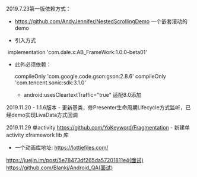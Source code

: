 2019.7.23第一版依赖方式：

- https://github.com/AndyJennifer/NestedScrollingDemo 一个嵌套滚动的demo

- 引入方式

​  implementation 'com.dale.x:AB_FrameWork:1.0.0-beta01'

- 此外必须依赖：

    compileOnly 'com.google.code.gson:gson:2.8.6'
    compileOnly 'com.tencent.sonic:sdk:3.1.0'


  - android:usesCleartextTraffic="true" 适配8.0添加


2019.11.20
    - 1.1.6版本
      - 更新基类，修Presenter生命周期Lifecycle方式监听，已经demo实现LivaData方式回调
      
2019.11.29 单activity https://github.com/YoKeyword/Fragmentation
    - 新建单activity xframework lib  库 
    
- 一个动画库地址:  https://lottiefiles.com/  


https://juejin.im/post/5e78473df265da57201811e4(面试)
https://github.com/Blankj/Android_QA(面试)
